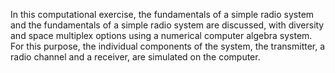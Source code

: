 In this computational exercise, the fundamentals of a simple radio system and the fundamentals of a 
simple radio system are discussed, with diversity and space multiplex options using a numerical computer 
algebra system. For this purpose, the individual components of the system,  the transmitter, 
a radio channel and a receiver, are simulated on the computer.
